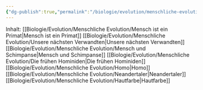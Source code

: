 ```yaml
---
{"dg-publish":true,"permalink":"/biologie/evolution/menschliche-evolution/menschliche-evolution/"}
---
```


Inhalt:
[[Biologie/Evolution/Menschliche Evolution/Mensch ist ein Primat\|Mensch ist ein Primat]]
[[Biologie/Evolution/Menschliche Evolution/Unsere nächsten Verwandten\|Unsere nächsten Verwandten]]
[[Biologie/Evolution/Menschliche Evolution/Mensch und Schimpanse\|Mensch und Schimpanse]]
[[Biologie/Evolution/Menschliche Evolution/Die frühen Hominiden\|Die frühen Hominiden]]
[[Biologie/Evolution/Menschliche Evolution/Homo\|Homo]]
[[Biologie/Evolution/Menschliche Evolution/Neandertaler\|Neandertaler]]
[[Biologie/Evolution/Menschliche Evolution/Hautfarbe\|Hautfarbe]]

